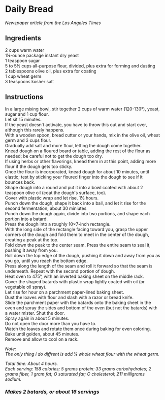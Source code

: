 # Daily Bread

*Newspaper article from the Los Angeles Times*

## Ingredients
2 cups warm water  
1&frac14;-ounce package instant dry yeast  
1 teaspoon sugar  
5 to 5&frac12; cups all-purpose flour, divided, plus extra for forming and dusting  
2 tablespoons olive oil, plus extra for coating  
1 cup wheat germ  
3 teaspoons kosher salt  

## Instructions
In a large mixing bowl, stir together 2 cups of warm water (120-130&deg;), yeast, sugar and 1 cup flour.  
Let sit 15 minutes.  
If the yeast doesn't activate, you have to throw this out and start over, although this rarely happens.  
With a wooden spoon, bread cutter or your hands, mix in the olive oil, wheat germ and 3 cups flour.  
Gradually add salt and more flour, letting the dough come together.  
Knead dough on a floured board or table, adding the rest of the flour as needed; be careful not to get the dough too dry.  
If using herbs or other flavorings, knead them in at this point, adding more flour if the dough gets too sticky.  
Once the flour is incorporated, knead dough for about 10 minutes, until elastic; test by sticking your floured finger into the dough to see if it bounces back.  
Shape dough into a round and put it into a bowl coated with about 2 teaspoon olive oil (coat the dough's surface, too).  
Cover with plastic wrap and let rise, 1&frac12; hours.  
Punch down the dough, shape it back into a ball, and let it rise for the second fermentation, about 30 miniutes.  
Punch down the dough again, divide into two portions, and shape each portion into a batard.  
Press the dough into a roughly 10&times;7-inch rectangle.  
With the long side of the rectangle facing toward you, grasp the upper corners of the dough and fold them to meet in the center of the dough, creating a peak at the top.  
Fold down the peak to the center seam. Press the entire seam to seal it, pushing it away from you.  
Roll down the top edge of the dough, pushing it down and away from you as you go, until you reach the bottom edge.  
Press along the length of the seam and roll it forward so that the seam is undemeath. Repeat with the second portion of dough.  
Heat oven to 475&deg;, with an inverted baking sheet on the middle rack.  
Cover the shaped batards with plastic wrap lightly coated with oil (or vegetable oil spray).  
Let rise for hour on a parchment paper-lined baking sheet.  
Dust the loaves with flour and slash with a razor or bread knife.  
Slide the parchment paper with the batards onto the baking sheet in the oven and spray the sides and bottom of the oven (but not the batards) with a water mister. Shut the door.  
Spray again in about 5 minutes.  
Do not open the door more than you have to.  
Watch the loaves and rotate them once during baking for even coloring.  
Bake until golden, about 45 minutes.  
Remove and allow to cool on a rack.  

*Note:*  
*The only thing I do diffrent is add &frac14; whole wheat flour with the wheat germ.*  

*Total time: About 4 hours.*  
*Each serving: 158 calories; 5 grams protein: 33 grams carbohydrates; 2 grams fiber, 1 gram fat; O saturated fat; O cholesterol; 211 milligrams sodium.*  

### *Makes 2 batards, or about 16 servings*

